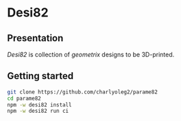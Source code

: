 Desi82
======


Presentation
------------

*Desi82* is collection of *geometrix* designs to be 3D-printed.


Getting started
---------------

```bash
git clone https://github.com/charlyoleg2/parame82
cd parame82
npm -w desi82 install
npm -w desi82 run ci
```
